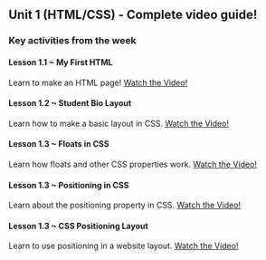 ## Unit 1 (HTML/CSS) - Complete video guide!

### Key activities from the week

#### Lesson 1.1 ~ My First HTML
Learn to make an HTML page!
[Watch the Video!](https://www.youtube.com/watch?v=ieb6Svbc10E)

#### Lesson 1.2 ~ Student Bio Layout
Learn how to make a basic layout in CSS.
[Watch the Video!](https://www.youtube.com/watch?v=kMBinXTCrXI)

#### Lesson 1.3 ~ Floats in CSS
Learn how floats and other CSS properties work.
[Watch the Video!](https://www.youtube.com/watch?v=0lpxKw6E90Y)

#### Lesson 1.3 ~ Positioning in CSS
Learn about the positioning property in CSS.
[Watch the Video!](https://www.youtube.com/watch?v=sHfJn0jqBro)

#### Lesson 1.3 ~ CSS Positioning Layout
Learn to use positioning in a website layout.
[Watch the Video!](https://www.youtube.com/watch?v=yWXgnQaWSW0)
